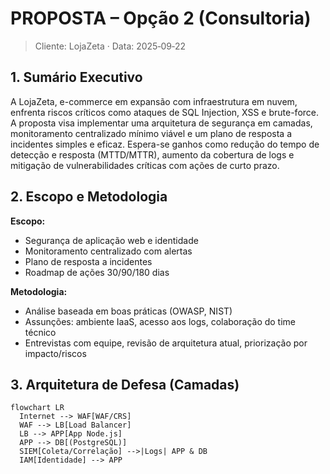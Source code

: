 # PROPOSTA – Opção 2 (Consultoria)  
> Cliente: LojaZeta · Data: 2025‑09‑22

## 1. Sumário Executivo

A LojaZeta, e-commerce em expansão com infraestrutura em nuvem, enfrenta riscos críticos como ataques de SQL Injection, XSS e brute-force. A proposta visa implementar uma arquitetura de segurança em camadas, monitoramento centralizado mínimo viável e um plano de resposta a incidentes simples e eficaz. Espera-se ganhos como redução do tempo de detecção e resposta (MTTD/MTTR), aumento da cobertura de logs e mitigação de vulnerabilidades críticas com ações de curto prazo.

## 2. Escopo e Metodologia

**Escopo:**  
- Segurança de aplicação web e identidade  
- Monitoramento centralizado com alertas  
- Plano de resposta a incidentes  
- Roadmap de ações 30/90/180 dias  

**Metodologia:**  
- Análise baseada em boas práticas (OWASP, NIST)  
- Assunções: ambiente IaaS, acesso aos logs, colaboração do time técnico  
- Entrevistas com equipe, revisão de arquitetura atual, priorização por impacto/riscos

## 3. Arquitetura de Defesa (Camadas)

```mermaid
flowchart LR
  Internet --> WAF[WAF/CRS]
  WAF --> LB[Load Balancer]
  LB --> APP[App Node.js]
  APP --> DB[(PostgreSQL)]
  SIEM[Coleta/Correlação] -->|Logs| APP & DB
  IAM[Identidade] --> APP
